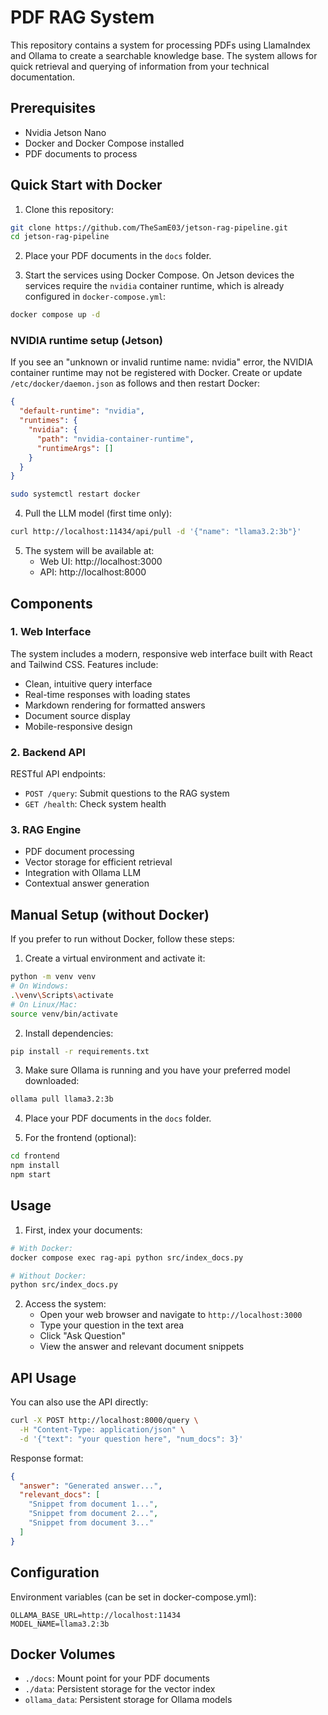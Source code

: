 # PDF RAG System

This repository contains a system for processing PDFs using LlamaIndex and Ollama to create a searchable knowledge base. The system allows for quick retrieval and querying of information from your technical documentation.

## Prerequisites

- Nvidia Jetson Nano
- Docker and Docker Compose installed
- PDF documents to process

## Quick Start with Docker

1. Clone this repository:
```bash
git clone https://github.com/TheSamE03/jetson-rag-pipeline.git
cd jetson-rag-pipeline
```

2. Place your PDF documents in the `docs` folder.

3. Start the services using Docker Compose. On Jetson devices the services
   require the `nvidia` container runtime, which is already configured in
   `docker-compose.yml`:
```bash
docker compose up -d
```

### NVIDIA runtime setup (Jetson)
If you see an "unknown or invalid runtime name: nvidia" error, the NVIDIA
container runtime may not be registered with Docker. Create or update
`/etc/docker/daemon.json` as follows and then restart Docker:

```json
{
  "default-runtime": "nvidia",
  "runtimes": {
    "nvidia": {
      "path": "nvidia-container-runtime",
      "runtimeArgs": []
    }
  }
}
```

```bash
sudo systemctl restart docker
```

4. Pull the LLM model (first time only):
```bash
curl http://localhost:11434/api/pull -d '{"name": "llama3.2:3b"}'
```

5. The system will be available at:
   - Web UI: http://localhost:3000
   - API: http://localhost:8000

## Components

### 1. Web Interface
The system includes a modern, responsive web interface built with React and Tailwind CSS. Features include:
- Clean, intuitive query interface
- Real-time responses with loading states
- Markdown rendering for formatted answers
- Document source display
- Mobile-responsive design

### 2. Backend API
RESTful API endpoints:
- `POST /query`: Submit questions to the RAG system
- `GET /health`: Check system health

### 3. RAG Engine
- PDF document processing
- Vector storage for efficient retrieval
- Integration with Ollama LLM
- Contextual answer generation

## Manual Setup (without Docker)

If you prefer to run without Docker, follow these steps:

1. Create a virtual environment and activate it:
```bash
python -m venv venv
# On Windows:
.\venv\Scripts\activate
# On Linux/Mac:
source venv/bin/activate
```

2. Install dependencies:
```bash
pip install -r requirements.txt
```

3. Make sure Ollama is running and you have your preferred model downloaded:
```bash
ollama pull llama3.2:3b
```

4. Place your PDF documents in the `docs` folder.

5. For the frontend (optional):
```bash
cd frontend
npm install
npm start
```

## Usage

1. First, index your documents:
```bash
# With Docker:
docker compose exec rag-api python src/index_docs.py

# Without Docker:
python src/index_docs.py
```

2. Access the system:
   - Open your web browser and navigate to `http://localhost:3000`
   - Type your question in the text area
   - Click "Ask Question"
   - View the answer and relevant document snippets

## API Usage

You can also use the API directly:

```bash
curl -X POST http://localhost:8000/query \
  -H "Content-Type: application/json" \
  -d '{"text": "your question here", "num_docs": 3}'
```

Response format:
```json
{
  "answer": "Generated answer...",
  "relevant_docs": [
    "Snippet from document 1...",
    "Snippet from document 2...",
    "Snippet from document 3..."
  ]
}
```

## Configuration

Environment variables (can be set in docker-compose.yml):
```
OLLAMA_BASE_URL=http://localhost:11434
MODEL_NAME=llama3.2:3b
```

## Docker Volumes

- `./docs`: Mount point for your PDF documents
- `./data`: Persistent storage for the vector index
- `ollama_data`: Persistent storage for Ollama models
